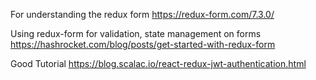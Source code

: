 For understanding the redux form
https://redux-form.com/7.3.0/

Using redux-form for validation, state management on forms
https://hashrocket.com/blog/posts/get-started-with-redux-form

Good Tutorial
https://blog.scalac.io/react-redux-jwt-authentication.html